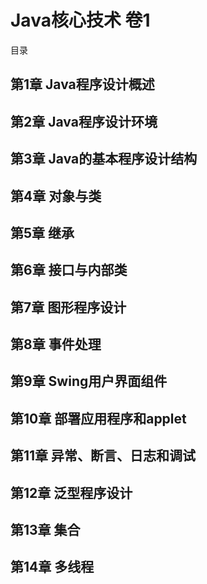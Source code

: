 # Java核心技术 卷1 #
目录
## 第1章 Java程序设计概述 ##

## 第2章 Java程序设计环境 ##

## 第3章 Java的基本程序设计结构 ##

## 第4章 对象与类 ##

## 第5章 继承 ##

## 第6章 接口与内部类 ##

## 第7章 图形程序设计 ##

## 第8章 事件处理 ##

## 第9章 Swing用户界面组件 ##

## 第10章 部署应用程序和applet ##

## 第11章 异常、断言、日志和调试 ##

## 第12章 泛型程序设计 ##

## 第13章 集合 ##

## 第14章 多线程 ##